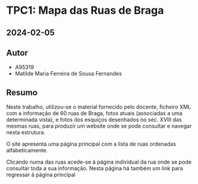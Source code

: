 # TPC1: Mapa das Ruas de Braga
## 2024-02-05

## Autor
- A95319
- Matilde Maria Ferreira de Sousa Fernandes

## Resumo

Neste trabalho, utilizou-se o material fornecido pelo docente, ficheiro XML com a informação de 60 ruas de Braga, fotos atuais (associadas a uma determinada vista), e fotos dos esquiços desenhados no séc. XVIII das mesmas ruas, para produzir um website onde se pode consultar e navegar nesta estrutura.

O site apresenta uma página principal com a lista de ruas ordenadas alfabeticamente.

Clicando numa das ruas acede-se á página individual da rua onde se pode consultar toda a sua informação. Nesta página há também um link para regressar á página principal

